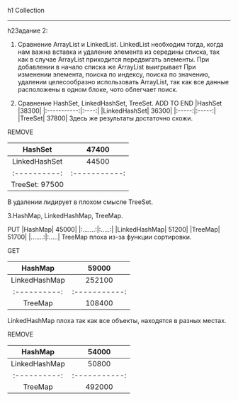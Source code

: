 h1 Collection
_________________________
h2Задание 2:

1. Сравнение ArrayList и LinkedList.
LinkedList необходим тогда, когда нам важна вставка и удаление элемента из середины списка, так как в случае ArrayList приходится передвигать элементы. 
При добавлении в начало списка же ArrayList выигрывает
При изменении элемента, поиска по индексу, поиска по значению, удалении целесообразно использовать ArrayList, так как все данные расположены в одном блоке, чото облегчает поиск.

2. Сравнение HashSet, LinkedHashSet, TreeSet.
ADD TO END
|HashSet |38300|
|:-----------:|:----:|
|LinkedHashSet| 36300|
|:-----:|:-----:|
|TreeSet| 37800|
Здесь же результаты достаточно схожи.

REMOVE

|HashSet| 47400|
|:------------:|:-----------:|
|LinkedHashSet| 44500|
|:----------:|:-----------:|
|TreeSet: 97500|

В удалении лидирует в плохом смысле TreeSet.

3.HashMap, LinkedHashMap, TreeMap.

PUT
|HashMap| 45000|
|:.......:|:.....:|
|LinkedHashMap| 51200|
|TreeMap| 51700|
|.......:|:.....|
TreeMap плоха из-за функции сортировки.

GET

|HashMap| 59000|
|:----------:|:-----------:|
|LinkedHashMap| 252100|
|:----------:|:-----------:|
|TreeMap| 108400|

LinkedHashMap плоха так как все объекты, находятся в разных местах.

REMOVE

|HashMap| 54000|
|:----------:|:-----------:|
|LinkedHashMap| 50800|
|:----------:|:-----------:|
|TreeMap| 492000|



